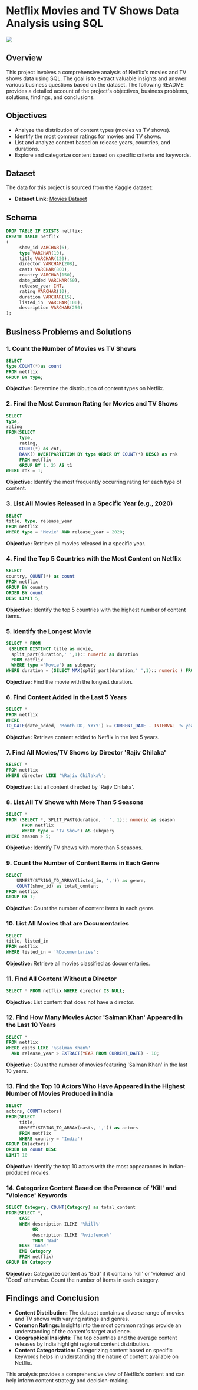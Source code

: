 # Netflix Movies and TV Shows Data Analysis using SQL

![](https://github.com/AyaanAhmed2002/netflix_sql_project/blob/main/ntflx.png)

## Overview
This project involves a comprehensive analysis of Netflix's movies and TV shows data using SQL. The goal is to extract valuable insights and answer various business questions based on the dataset. The following README provides a detailed account of the project's objectives, business problems, solutions, findings, and conclusions.

## Objectives

- Analyze the distribution of content types (movies vs TV shows).
- Identify the most common ratings for movies and TV shows.
- List and analyze content based on release years, countries, and durations.
- Explore and categorize content based on specific criteria and keywords.

## Dataset

The data for this project is sourced from the Kaggle dataset:

- **Dataset Link:** [Movies Dataset](https://www.kaggle.com/datasets/shivamb/netflix-shows?resource=download)

## Schema

```sql
DROP TABLE IF EXISTS netflix;
CREATE TABLE netflix
(
	 show_id VARCHAR(6),	
	 type VARCHAR(10),
	 title VARCHAR(120),
	 director VARCHAR(208),
	 casts VARCHAR(800),
	 country VARCHAR(150),
	 date_added	VARCHAR(50),
	 release_year INT,
	 rating	VARCHAR(10),
	 duration VARCHAR(15),
	 listed_in	VARCHAR(100),
	 description VARCHAR(250)
);
```

## Business Problems and Solutions

### 1. Count the Number of Movies vs TV Shows

```sql
SELECT 
type,COUNT(*)as count 
FROM netflix 
GROUP BY type;
```

**Objective:** Determine the distribution of content types on Netflix.

### 2. Find the Most Common Rating for Movies and TV Shows

```sql
SELECT
type,
rating
FROM(SELECT 
     type, 
     rating,
     COUNT(*) as cnt,
     RANK() OVER(PARTITION BY type ORDER BY COUNT(*) DESC) as rnk
     FROM netflix
     GROUP BY 1, 2) AS t1
WHERE rnk = 1;
```

**Objective:** Identify the most frequently occurring rating for each type of content.

### 3. List All Movies Released in a Specific Year (e.g., 2020)

```sql
SELECT 
title, type, release_year 
FROM netflix 
WHERE type = 'Movie' AND release_year = 2020;
```

**Objective:** Retrieve all movies released in a specific year.

### 4. Find the Top 5 Countries with the Most Content on Netflix

```sql
SELECT 
country, COUNT(*) as count 
FROM netflix 
GROUP BY country 
ORDER BY count 
DESC LIMIT 5;
```

**Objective:** Identify the top 5 countries with the highest number of content items.

### 5. Identify the Longest Movie

```sql
SELECT * FROM 
 (SELECT DISTINCT title as movie,
  split_part(duration,' ',1):: numeric as duration 
  FROM netflix
  WHERE type ='Movie') as subquery
WHERE duration = (SELECT MAX(split_part(duration,' ',1):: numeric ) FROM netflix)
```

**Objective:** Find the movie with the longest duration.

### 6. Find Content Added in the Last 5 Years

```sql
SELECT *
FROM netflix
WHERE 
TO_DATE(date_added, 'Month DD, YYYY') >= CURRENT_DATE - INTERVAL '5 years'
```

**Objective:** Retrieve content added to Netflix in the last 5 years.

### 7. Find All Movies/TV Shows by Director 'Rajiv Chilaka'

```sql
SELECT * 
FROM netflix 
WHERE director LIKE '%Rajiv Chilaka%';
```

**Objective:** List all content directed by 'Rajiv Chilaka'.

### 8. List All TV Shows with More Than 5 Seasons

```sql
SELECT * 
FROM (SELECT *, SPLIT_PART(duration, ' ', 1):: numeric as season 
	  FROM netflix 
	  WHERE type = 'TV Show') AS subquery
WHERE season > 5;
```

**Objective:** Identify TV shows with more than 5 seasons.

### 9. Count the Number of Content Items in Each Genre

```sql
SELECT
	UNNEST(STRING_TO_ARRAY(listed_in, ',')) as genre,
	COUNT(show_id) as total_content
FROM netflix
GROUP BY 1;
```

**Objective:** Count the number of content items in each genre.

### 10. List All Movies that are Documentaries

```sql
SELECT
title, listed_in 
FROM netflix
WHERE listed_in = '%Documentaries';
```

**Objective:** Retrieve all movies classified as documentaries.

### 11. Find All Content Without a Director

```sql
SELECT * FROM netflix WHERE director IS NULL;
```

**Objective:** List content that does not have a director.

### 12. Find How Many Movies Actor 'Salman Khan' Appeared in the Last 10 Years

```sql
SELECT * 
FROM netflix
WHERE casts LIKE '%Salman Khan%'
  AND release_year > EXTRACT(YEAR FROM CURRENT_DATE) - 10;
```

**Objective:** Count the number of movies featuring 'Salman Khan' in the last 10 years.

### 13. Find the Top 10 Actors Who Have Appeared in the Highest Number of Movies Produced in India

```sql
SELECT 
actors, COUNT(actors)
FROM(SELECT
	 title,
	 UNNEST(STRING_TO_ARRAY(casts, ',')) as actors
	 FROM netflix
	 WHERE country = 'India')
GROUP BY(actors)
ORDER BY count DESC
LIMIT 10
```

**Objective:** Identify the top 10 actors with the most appearances in Indian-produced movies.

### 14. Categorize Content Based on the Presence of 'Kill' and 'Violence' Keywords

```sql
SELECT Category, COUNT(Category) as total_content
FROM(SELECT *,
	 CASE
	 WHEN description ILIKE '%kill%'
	 	  OR
	 	  description ILIKE '%violence%'
	 	  THEN 'Bad'
	 ELSE 'Good'
	 END Category
	 FROM netflix)
GROUP BY Category
```

**Objective:** Categorize content as 'Bad' if it contains 'kill' or 'violence' and 'Good' otherwise. Count the number of items in each category.

## Findings and Conclusion

- **Content Distribution:** The dataset contains a diverse range of movies and TV shows with varying ratings and genres.
- **Common Ratings:** Insights into the most common ratings provide an understanding of the content's target audience.
- **Geographical Insights:** The top countries and the average content releases by India highlight regional content distribution.
- **Content Categorization:** Categorizing content based on specific keywords helps in understanding the nature of content available on Netflix.

This analysis provides a comprehensive view of Netflix's content and can help inform content strategy and decision-making.
